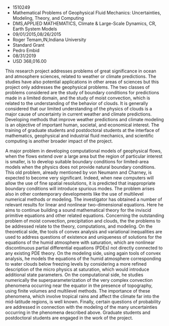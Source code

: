 
* 1510249
* Mathematical Problems of Geophysical Fluid Mechanics: Uncertainties, Modeling, Theory, and Computing
* DMS,APPLIED MATHEMATICS, Climate & Large-Scale Dynamics, CR, Earth System Models
* 09/01/2015,08/26/2015
* Roger Temam,IN,Indiana University
* Standard Grant
* Pedro Embid
* 08/31/2019
* USD 368,016.00

This research project addresses problems of great significance in ocean and
atmosphere sciences, related to weather or climate predictions. The studies have
also potential applications in other areas of sciences but this project only
addresses the geophysical problems. The two classes of problems considered are
the study of boundary conditions for predictions made in a limited domain, and
the study of moist convection, which is related to the understanding of the
behavior of clouds. It is generally considered that our limited understanding of
the physics of clouds is a major cause of uncertainty in current weather and
climate predictions. Developing methods that improve weather predictions and
climate modeling is an objective of important human, societal, and economical
interest. The training of graduate students and postdoctoral students at the
interface of mathematics, geophysical and industrial fluid mechanics, and
scientific computing is another broader impact of the project.

A major problem in developing computational models of geophysical flows, when
the flows extend over a large area but the region of particular interest is
smaller, is to develop suitable boundary conditions for limited-area models when
the physics does not provide natural boundary conditions. This old problem,
already mentioned by von Neumann and Charney, is expected to become very
significant. Indeed, when new computers will allow the use of fine spatial
resolutions, it is predicted that inappropriate boundary conditions will
introduce spurious modes. The problem arises also in other contemporary
developments like the use of multilevel numerical methods or modeling. The
investigator has obtained a number of relevant results for linear and nonlinear
two-dimensional equations. Here he aims to continue building a sound
mathematical theory for the inviscid primitive equations and other related
equations. Concerning the outstanding problem of moist convection, precipitation
and clouds, the the problems to be addressed relate to the theory, computations,
and modeling. On the theoretical side, the tools of convex analysis and
variational inequalities are used to address questions of existence and
uniqueness of solutions for the equations of the humid atmosphere with
saturation, which are nonlinear discontinuous partial differential equations
(PDEs) not directly connected to any existing PDE theory. On the modeling side,
using again tools of convex analysis, he models the equations of the humid
atmosphere corresponding to water clouds below freezing levels by considering a
more refined description of the micro physics at saturation, which would
introduce additional state parameters. On the computational side, he studies
numerically the superparameterization of the very complex convection phenomena
occurring near the equator in the presence of topography, using finite volumes
and multilevel methods. The importance of these phenomena, which involve
tropical rains and affect the climate far into the mid-latitude regions, is well
known. Finally, certain questions of probability are addressed in connection
with the modeling of the many uncertainties occurring in the phenomena described
above. Graduate students and postdoctoral students are engaged in the work of
the project.
